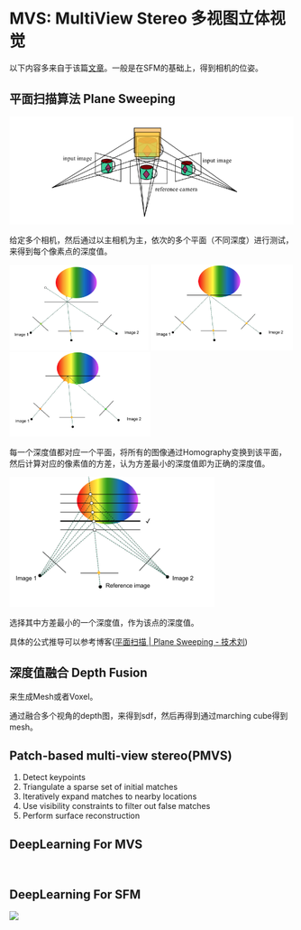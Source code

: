 # MVS: MultiView Stereo 多视图立体视觉

以下内容多来自于该篇[文章](https://slazebni.cs.illinois.edu/fall22/lec20_multiview_stereo.pdf)。一般是在SFM的基础上，得到相机的位姿。

## 平面扫描算法 Plane Sweeping

<img src="./imgs/plane_sweeping.png" title="" alt="" data-align="inline">

给定多个相机，然后通过以主相机为主，依次的多个平面（不同深度）进行测试，来得到每个像素点的深度值。

<img src="./imgs/projection_1.png" title="" alt="" width="247">         
<img src="./imgs/projection_2.png" title="" alt="" width="252">         
<img src="./imgs/projection_3.png" title="" alt="" width="250">

每一个深度值都对应一个平面，将所有的图像通过Homography变换到该平面，然后计算对应的像素值的方差，认为方差最小的深度值即为正确的深度值。

<img title="" src="./imgs/projection_4.png" alt="" width="364" data-align="center">

选择其中方差最小的一个深度值，作为该点的深度值。

具体的公式推导可以参考博客([平面扫描 | Plane Sweeping - 技术刘](http://liuxiao.org/kb/3dvision/3d-reconstruction/%E5%B9%B3%E9%9D%A2%E6%89%AB%E6%8F%8F-plane-sweeping/))

## 深度值融合 Depth Fusion

来生成Mesh或者Voxel。

通过融合多个视角的depth图，来得到sdf，然后再得到通过marching cube得到mesh。

## Patch-based multi-view stereo(PMVS)

1. Detect keypoints
2. Triangulate a sparse set of initial matches
3. Iteratively expand matches to nearby locations
4. Use visibility constraints to filter out false matches
5. Perform surface reconstruction

## DeepLearning For MVS

<img src="file:///home/aklice/.config/marktext/images/2024-05-30-16-35-37-dl_with_sfm_mvs_1.png" title="" alt="" width="425">                <img src="file:///home/aklice/.config/marktext/images/2024-05-30-16-35-44-dl_with_sfm_mvs_2.png" title="" alt="" width="371"> 

## DeepLearning For SFM

![](/home/aklice/.config/marktext/images/2024-05-30-16-36-06-dl_with_sfm_mvs_3.png)
